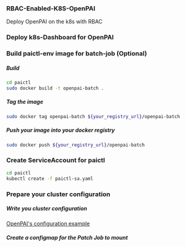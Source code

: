### RBAC-Enabled-K8S-OpenPAI
Deploy OpenPAI on the k8s with RBAC

### Deploy k8s-Dashboard for OpenPAI

### Build paictl-env image for batch-job (Optional)

##### Build

```bash
cd paictl
sudo docker build -t openpai-batch .
```
##### Tag the image 

```bash
sudo docker tag openpai-batch ${your_registry_url}/openpai-batch
```

##### Push your image into your docker registry

```bash
sudo docker push ${your_registry_url}/openpai-batch
```

### Create ServiceAccount for paictl

```bash
cd paictl
kubectl create -f paictl-sa.yaml
``` 

### Prepare your cluster configuration

##### Write you cluster configuration

[OpenPAI's configuration example](https://github.com/microsoft/pai/tree/pai-0.14.y/examples/cluster-configuration)

##### Create a configmap for the Patch Job to mount


